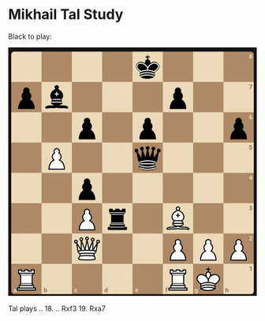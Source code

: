 # Mikhail Tal Study

Black to play: 

![alt text](image-24.png)

Tal plays ..
18. .. Rxf3
19. Rxa7  
